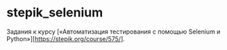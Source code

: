 # stepik_selenium
Задания к курсу [«Автоматизация тестирования с помощью Selenium и Python»][https://stepik.org/course/575/].
